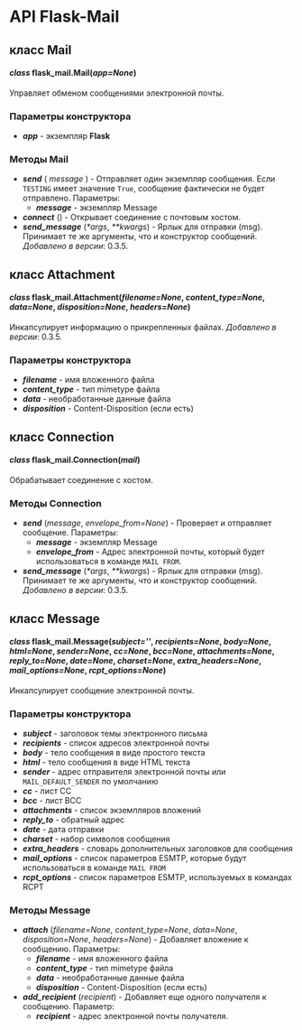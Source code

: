 # API Flask-Mail

## класс Mail

#### &#x20;_class_ flask\_mail.Mail(_app=None_)

Управляет обменом сообщениями электронной почты.

### Параметры конструктора

* _**app**_ - экземпляр **Flask**

### Методы Mail

* &#x20;_**send**_ ( _message_ ) - Отправляет один экземпляр сообщения. Если `TESTING` имеет значение `True`, сообщение фактически не будет отправлено. Параметры:
  * _**message**_ - экземпляр Message
* _**connect**_ () - Открывает соединение с почтовым хостом.
* &#x20;_**send\_message**_ (_\*args_, _\*\*kwargs_) - Ярлык для отправки (msg). Принимает те же аргументы, что и конструктор сообщений. _Добавлено в версии_: 0.3.5.

## класс Attachment

#### &#x20;_class_ flask\_mail.Attachment(_filename=None_, _content\_type=None_, _data=None_, _disposition=None_, _headers=None_)

Инкапсулирует информацию о прикрепленных файлах. _Добавлено в версии_: 0.3.5.

### Параметры конструктора

* _**filename**_ - имя вложенного файла
* _**content\_type**_ - тип mimetype файла
* _**data**_ - необработанные данные файла
* _**disposition**_ - Content-Disposition (если есть)

## класс Connection

#### &#x20;_class_ flask\_mail.Connection(_mail_)

Обрабатывает соединение с хостом.

### Методы Connection

* &#x20;_**send**_ (_message_, _envelope\_from=None_) - Проверяет и отправляет сообщение. Параметры:
  * _**message**_ - экземпляр Message
  * _**envelope\_from**_ - Адрес электронной почты, который будет использоваться в команде `MAIL FROM`.
* _**send\_message**_ (_\*args_, _\*\*kwargs_) - Ярлык для отправки (msg). Принимает те же аргументы, что и конструктор сообщений. _Добавлено в версии_: 0.3.5.

## класс Message

#### &#x20;_class_ flask\_mail.Message(_subject=''_, _recipients=None_, _body=None_, _html=None_, _sender=None_, _cc=None_, _bcc=None_, _attachments=None_, _reply\_to=None_, _date=None_, _charset=None_, _extra\_headers=None_, _mail\_options=None_, _rcpt\_options=None_)

Инкапсулирует сообщение электронной почты.

### Параметры конструктора

* _**subject**_ - заголовок темы электронного письма
* _**recipients**_ - список адресов электронной почты
* _**body**_ - тело сообщения в виде простого текста
* _**html**_ - тело сообщения в виде HTML текста
* _**sender**_ - адрес отправителя электронной почты или `MAIL_DEFAULT_SENDER` по умолчанию
* _**cc**_ - лист CC
* _**bcc**_ - лист BCC
* _**attachments**_ - список экземпляров вложений
* _**reply\_to**_ - обратный адрес
* _**date**_ - дата отправки
* _**charset**_ - набор символов сообщения
* _**extra\_headers**_ - словарь дополнительных заголовков для сообщения
* _**mail\_options**_ - список параметров ESMTP, которые будут использоваться в команде `MAIL FROM`
* _**rcpt\_options**_ - список параметров ESMTP, используемых в командах RCPT

### Методы Message

* &#x20;_**attach**_ (_filename=None_, _content\_type=None_, _data=None_, _disposition=None_, _headers=None_) - Добавляет вложение к сообщению. Параметры:
  * _**filename**_ - имя вложенного файла
  * _**content\_type**_ - тип mimetype файла
  * _**data**_ - необработанные данные файла
  * _**disposition**_ - Content-Disposition (если есть)
* &#x20;_**add\_recipient**_ (_recipient_) - Добавляет еще одного получателя к сообщению. Параметр:
  * _**recipient**_ - адрес электронной почты получателя.
